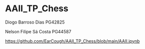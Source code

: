 # AAII_TP_Chess

Diogo Barroso Dias PG42825

Nelson Filipe Sá Costa PG44587

https://github.com/EarCough/AAII_TP_Chess/blob/main/AAII.ipynb
